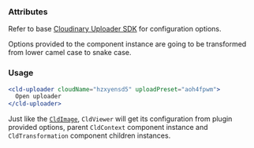 ### Attributes

Refer to base [Cloudinary Uploader SDK](https://cloudinary.com/documentation/upload_widget#upload_widget_options) for configuration options.

Options provided to the component instance are going to be transformed from lower camel case to snake case.

### Usage

```jsx
<cld-uploader cloudName="hzxyensd5" uploadPreset="aoh4fpwm">
  Open uploader
</cld-uploader>
```

Just like the [`CldImage`](#Cldimage), `CldViewer` will get its configuration from plugin provided options, parent `CldContext` component instance and `CldTransformation` component children instances.
